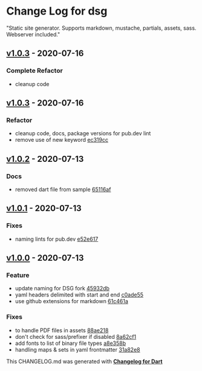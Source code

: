 # Change Log for dsg
"Static site generator. Supports markdown, mustache, partials, assets, sass. Webserver included."

## [v1.0.3](https://github.com/maks/dsg/compare/v1.0.3...v1.0.4) - 2020-07-16

### Complete Refactor
* cleanup code

## [v1.0.3](https://github.com/maks/dsg/compare/v1.0.2...v1.0.3) - 2020-07-16

### Refactor
* cleanup code, docs, package versions for pub.dev lint
* remove use of new keyword [ec319cc](https://github.com/maks/dsg/commit/ec319cc8b328aabf468bfb9e3b5593370806a7d1)


## [v1.0.2](https://github.com/maks/dsg/compare/v1.0.1...v1.0.2) - 2020-07-13

### Docs
* removed dart file from sample [65116af](https://github.com/maks/dsg/commit/65116afaea1a9d8a8c6ccca3a091b486746881e5)

## [v1.0.1](https://github.com/maks/dsg/compare/v1.0.0...v1.0.1) - 2020-07-13

### Fixes
* naming lints for pub.dev [e52e617](https://github.com/maks/dsg/commit/e52e617eeb104e56ade8395a27fbf0c4945abf9f)

## [v1.0.0](https://github.com/maks/dsg/compare/v0.0.1...v1.0.0) - 2020-07-13

### Feature
* update naming for DSG fork [45932db](https://github.com/maks/dsg/commit/45932dbb165c6c9b0f294ae4a41936e025f785c5)
* yaml headers delimited with start and end [c0ade55](https://github.com/maks/dsg/commit/c0ade5505ca294a625e4bfac558295b942e27675)
* use github extensions for markdown [61c461a](https://github.com/maks/dsg/commit/61c461a774ca4802a8809d816a7e0cd87f0e274a)

### Fixes
* to handle PDF files in assets [88ae218](https://github.com/maks/dsg/commit/88ae21807588b65bcfe7ebee86e39f0f5149a497)
* don't check for sass/prefixer if disabled [8a62cf1](https://github.com/maks/dsg/commit/8a62cf16bb2ec0027842ccbf80cfc8eee6f85c88)
* add fonts to list of binary file types [a8e358b](https://github.com/maks/dsg/commit/a8e358b9b09a3f94193f91e0ec1d146c66d8461f)
* handling maps & sets in yaml frontmatter [31a82e8](https://github.com/maks/dsg/commit/31a82e82c112455bb47190f1f81c3b09a6577bed)


This CHANGELOG.md was generated with [**Changelog for Dart**](https://pub.dartlang.org/packages/changelog)
